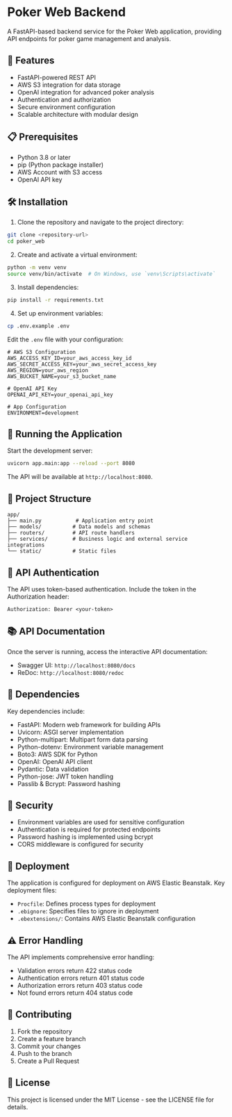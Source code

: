 # Poker Web Backend

A FastAPI-based backend service for the Poker Web application, providing API endpoints for poker game management and analysis.

## 🚀 Features

- FastAPI-powered REST API
- AWS S3 integration for data storage
- OpenAI integration for advanced poker analysis
- Authentication and authorization
- Secure environment configuration
- Scalable architecture with modular design

## 📋 Prerequisites

- Python 3.8 or later
- pip (Python package installer)
- AWS Account with S3 access
- OpenAI API key

## 🛠️ Installation

1. Clone the repository and navigate to the project directory:
```bash
git clone <repository-url>
cd poker_web
```

2. Create and activate a virtual environment:
```bash
python -m venv venv
source venv/bin/activate  # On Windows, use `venv\Scripts\activate`
```

3. Install dependencies:
```bash
pip install -r requirements.txt
```

4. Set up environment variables:
```bash
cp .env.example .env
```

Edit the `.env` file with your configuration:
```
# AWS S3 Configuration
AWS_ACCESS_KEY_ID=your_aws_access_key_id
AWS_SECRET_ACCESS_KEY=your_aws_secret_access_key
AWS_REGION=your_aws_region
AWS_BUCKET_NAME=your_s3_bucket_name

# OpenAI API Key
OPENAI_API_KEY=your_openai_api_key

# App Configuration
ENVIRONMENT=development
```

## 🚀 Running the Application

Start the development server:

```bash
uvicorn app.main:app --reload --port 8080
```

The API will be available at `http://localhost:8080`.

## 📁 Project Structure

```
app/
├── main.py           # Application entry point
├── models/          # Data models and schemas
├── routers/         # API route handlers
├── services/        # Business logic and external service integrations
└── static/          # Static files
```

## 🔑 API Authentication

The API uses token-based authentication. Include the token in the Authorization header:

```
Authorization: Bearer <your-token>
```

## 📚 API Documentation

Once the server is running, access the interactive API documentation:

- Swagger UI: `http://localhost:8080/docs`
- ReDoc: `http://localhost:8080/redoc`

## 🔧 Dependencies

Key dependencies include:
- FastAPI: Modern web framework for building APIs
- Uvicorn: ASGI server implementation
- Python-multipart: Multipart form data parsing
- Python-dotenv: Environment variable management
- Boto3: AWS SDK for Python
- OpenAI: OpenAI API client
- Pydantic: Data validation
- Python-jose: JWT token handling
- Passlib & Bcrypt: Password hashing

## 🔐 Security

- Environment variables are used for sensitive configuration
- Authentication is required for protected endpoints
- Password hashing is implemented using bcrypt
- CORS middleware is configured for security

## 🐳 Deployment

The application is configured for deployment on AWS Elastic Beanstalk. Key deployment files:
- `Procfile`: Defines process types for deployment
- `.ebignore`: Specifies files to ignore in deployment
- `.ebextensions/`: Contains AWS Elastic Beanstalk configuration

## ⚠️ Error Handling

The API implements comprehensive error handling:
- Validation errors return 422 status code
- Authentication errors return 401 status code
- Authorization errors return 403 status code
- Not found errors return 404 status code

## 🤝 Contributing

1. Fork the repository
2. Create a feature branch
3. Commit your changes
4. Push to the branch
5. Create a Pull Request

## 📄 License

This project is licensed under the MIT License - see the LICENSE file for details. 